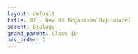 ```yaml
---
layout: default
title: 07 - How do Organisms Reproduce?
parent: Biology
grand_parent: Class 10
nav_order: 3
---
```

